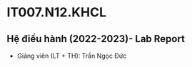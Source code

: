# IT007.N12.KHCL
<h2>Hệ điều hành (2022-2023)- Lab Report</h2>

- Giảng viên (LT + TH): Trần Ngọc Đức
